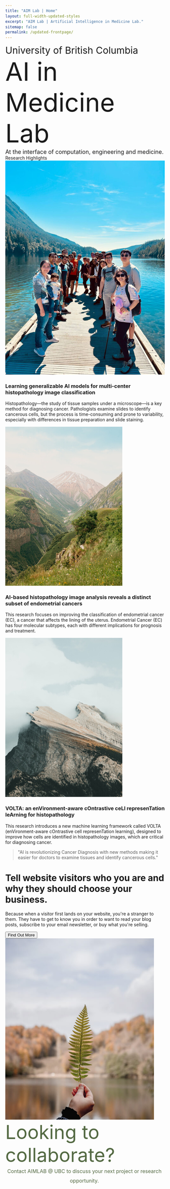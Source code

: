 ```yaml
---
title: "AIM Lab | Home"
layout: full-width-updated-styles
excerpt: "AIM Lab | Artificial Intelligence in Medicine Lab."
sitemap: false
permalink: /updated-frontpage/
---
```



<div class="updated-pages">
    <div class="front-hero-container">
        <div class="front-text-container">
            <div style="font-size: 30px">University of British Columbia
            </div>
            <div style="font-size: 80px;">AI in Medicine Lab
            </div>
            <div style="font-size: 18px">At the interface of computation, engineering and medicine.
            </div>
        </div>
    </div>
    <div class="front-rows-container">  
        <div class="front-row front-row1">
        <div class="service-title">Research Highlights</div>
            <div class="our-services">
                <div class="service-item">
                    <img src="/img/group photo image.png" alt="VOLTA">
                    <h3>Learning generalizable AI models for multi-center histopathology image classification
</h3>
                    <p>Histopathology—the study of tissue samples under a microscope—is a key method for diagnosing cancer. Pathologists examine slides to identify cancerous cells, but the process is time-consuming and prone to variability, especially with differences in tissue preparation and slide staining.</p>
                </div>
                <div class="service-item">
                    <img src="/img/service-2.jpg" alt="Graphic Design">
                    <h3>AI-based histopathology image analysis reveals a distinct subset of endometrial cancers</h3>
                    <p>This research focuses on improving the classification of endometrial cancer (EC), a cancer that affects the lining of the uterus. Endometrial Cancer (EC) has four molecular subtypes, each with different implications for prognosis and treatment. </p>
                </div>
                <div class="service-item">
                    <img src="/img/service-3.jpg" alt="Content Creation">
                    <h3>VOLTA: an enVironment-aware cOntrastive ceLl represenTation leArning for histopathology</h3>
                    <p>This research introduces a new machine learning framework called VOLTA (enVironment-aware cOntrastive cell represenTation learning), designed to improve how cells are identified in histopathology images, which are critical for diagnosing cancer. </p>
                </div>
            </div>
        </div>
        <div class="front-row front-row2">
            <div class="quote-container">
            <blockquote>
                <p>"AI is revolutionizing Cancer Diagnosis with new methods making it easier for doctors to examine tissues and identify cancerous cells."</p>
                <cite></cite>
            </blockquote>
            </div>
        </div>
        <div class="front-row front-row3">
            <div class="row3-container">
                <div class="text-content">
                    <h1>Tell website visitors who you are and why they should choose your business.</h1>
                    <p>Because when a visitor first lands on your website, you're a stranger to them. They have to get to know you in order to want to read your blog posts, subscribe to your email newsletter, or buy what you're selling.</p>
                    <button class="cta-button">Find Out More</button>
                </div>
                <div class="image-container">
                    <img src="/img/leaf.jpg" alt="Nature scene">
                </div>
            </div>
        </div>
        <div class="front-row front-row4">
            <div class="front-text-container" style="max-width: 500px;">
                <div style="font-size: 60px; color: #536942;">Looking to collaborate?
                </div>
                <div style="font-size: 16px; color: #536942; text-align: center; line-height: 30px;">Contact AIMLAB @ UBC to discuss your next project or research opportunity.
                </div>
            </div>
        </div>
    </div>
</div>

